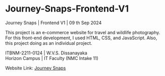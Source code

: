 # Journey-Snaps-Frontend-V1
Journey Snaps | Frontend V1 | 09 th Sep 2024 

This project is an e-commerce website for travel and wildlife photography. For this front-end development, I used HTML, CSS, and JavaScript. Also, this project doing as an individual project.  

ITBNM-2211-0124 | W.V.S. Dissanayaka  
Horizon Campus | IT Faculty (NMC Intake 11)

Website Link: <a href="https://wvsdissanayaka-itbnm-2211-0124.netlify.app/">Journey Snaps</a>
